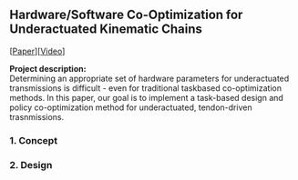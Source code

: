 ## Hardware/Software Co-Optimization for Underactuated Kinematic Chains

[<a href="https://arxiv.org/abs/2405.14566">Paper</a>][<a href="https://www.youtube.com/watch?v=4R8eNC-VpFc">Video</a>]

**Project description:** <br/>
Determining an appropriate set of hardware parameters for underactuated transmissions is difficult - even for traditional taskbased co-optimization methods. In this paper, our goal is to implement a task-based design and policy co-optimization method for underactuated, tendon-driven trasnmissions.

### 1. Concept




### 2. Design



